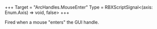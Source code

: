 +++
Target = "ArcHandles.MouseEnter"
Type = RBXScriptSignal<(axis: Enum.Axis) => void, false>
+++

Fired when a mouse "enters" the GUI handle.
